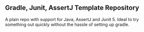 ## Gradle, Junit, AssertJ Template Repository

A plain repo with support for Java, AssertJ and Junit 5. Ideal to try something out quickly without the hassle of setting up gradle.